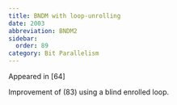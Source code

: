 ```yaml
---
title: BNDM with loop-unrolling
date: 2003
abbreviation: BNDM2
sidebar:
  order: 89
category: Bit Parallelism
---
```


Appeared in [64]

Improvement of (83) using a blind enrolled loop.

